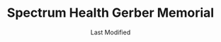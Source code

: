 ---
layout: location-page
date: Last Modified
description: "Local COVID-19 testing is available at Spectrum Health Gerber Memorial in Fremont, Michigan, USA."
permalink: "locations/michigan/fremont/spectrum-health-gerber-memorial/"
tags:
  - locations
  - michigan
title: Spectrum Health Gerber Memorial
uniqueName: spectrum-health-gerber-memorial
state: Michigan
stateAbbr: MI
hood: "Fremont"
address: "212 S Sullivan Ave"
city: "Fremont"
zip: "49412"
zipsNearby: "49301 49355 49356 49357 49401 49302 49303 49304 49305 48809 48887 49306 49307 49309 49310 49618 49311 49402 49619 49312 49314 49315 49601 49316 49317 48811 49318 48812 49319 49623 49320 48815 49321 49403 49404 49322 48818 49405 49323 49406 49626 48829 48830 48832 49631 48622 49408 48834 48870 49409 49634 49410 49325 49411 49412 49413 49415 49326 49417 49501 49502 49503 49504 49505 49506 49507 49508 49509 49510 49512 49514 49515 49516 49518 49519 49523 49525 49528 49530 49534 49544 49546 49548 49555 49560 49588 49599 49418 49468 49327 48838 49419 49638 49420 49639 49421 49422 49423 49424 49425 49328 49329 48845 49426 49642 48846 49644 49427 49428 49429 49330 48632 48633 48850 49430 49655 49331 49431 49656 48851 48852 49434 49660 49665 49435 49436 49332 49333 49335 49437 49336 48804 48858 48859 48860 49440 49441 49442 49443 49444 49445 49337 49446 49448 48865 49338 49449 49339 49451 49677 49340 48877 49341 49351 49342 48878 49452 49343 48881 49453 49454 49679 49455 48884 48885 48886 49345 49456 48888 49346 48889 49347 49688 49457 48891 49458 49459 49348 48893 49689 49460 49349 49461 49463 48896 49464 49550" 
mapUrl: "http://maps.apple.com/?q=Spectrum+Health+Gerber+Memorial&address=212+S+Sullivan+Ave,Fremont,Michigan,49412"
locationType: Drive-thru
phone: "231-924-3300"
website: "https://findadoctor.spectrumhealth.org/location/profile/7987?sid=5429"
onlineBooking: undefined
closed: undefined
closedUpdate: May 23rd, 2020
notes: "By appointment only."
days: Contact for hours of operation.
ctaMessage: Learn more
ctaUrl: "https://findadoctor.spectrumhealth.org/location/profile/7987?sid=5429"
---